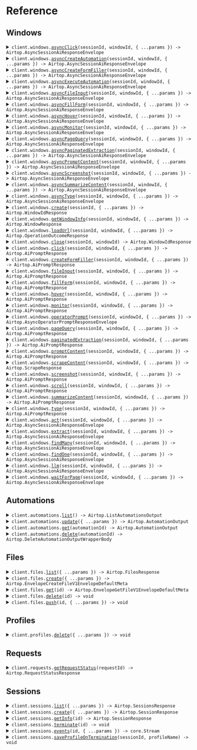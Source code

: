 # Reference

## Windows

<details><summary><code>client.windows.<a href="/src/api/resources/windows/client/Client.ts">asyncClick</a>(sessionId, windowId, { ...params }) -> Airtop.AsyncSessionAiResponseEnvelope</code></summary>
<dl>
<dd>

#### 📝 Description

<dl>
<dd>

<dl>
<dd>

Execute a click interaction in a specific browser window asynchronously

</dd>
</dl>
</dd>
</dl>

#### 🔌 Usage

<dl>
<dd>

<dl>
<dd>

```typescript
await client.windows.asyncClick("6aac6f73-bd89-4a76-ab32-5a6c422e8b0b", "0334da2a-91b0-42c5-6156-76a5eba87430", {
    elementDescription: "The login button",
});
```

</dd>
</dl>
</dd>
</dl>

#### ⚙️ Parameters

<dl>
<dd>

<dl>
<dd>

**sessionId:** `string` — The session id for the window.

</dd>
</dl>

<dl>
<dd>

**windowId:** `string` — The Airtop window id of the browser window.

</dd>
</dl>

<dl>
<dd>

**request:** `Airtop.AsyncClickRequest`

</dd>
</dl>

<dl>
<dd>

**requestOptions:** `Windows.RequestOptions`

</dd>
</dl>
</dd>
</dl>

</dd>
</dl>
</details>

<details><summary><code>client.windows.<a href="/src/api/resources/windows/client/Client.ts">asyncCreateAutomation</a>(sessionId, windowId, { ...params }) -> Airtop.AsyncSessionAiResponseEnvelope</code></summary>
<dl>
<dd>

#### 📝 Description

<dl>
<dd>

<dl>
<dd>

Create an automation of a browser window asynchronously

</dd>
</dl>
</dd>
</dl>

#### 🔌 Usage

<dl>
<dd>

<dl>
<dd>

```typescript
await client.windows.asyncCreateAutomation(
    "6aac6f73-bd89-4a76-ab32-5a6c422e8b0b",
    "0334da2a-91b0-42c5-6156-76a5eba87430",
);
```

</dd>
</dl>
</dd>
</dl>

#### ⚙️ Parameters

<dl>
<dd>

<dl>
<dd>

**sessionId:** `string` — The session id for the window.

</dd>
</dl>

<dl>
<dd>

**windowId:** `string` — The Airtop window id of the browser window.

</dd>
</dl>

<dl>
<dd>

**request:** `Airtop.AsyncCreateAutomationRequest`

</dd>
</dl>

<dl>
<dd>

**requestOptions:** `Windows.RequestOptions`

</dd>
</dl>
</dd>
</dl>

</dd>
</dl>
</details>

<details><summary><code>client.windows.<a href="/src/api/resources/windows/client/Client.ts">asyncCreateFormFiller</a>(sessionId, windowId, { ...params }) -> Airtop.AsyncSessionAiResponseEnvelope</code></summary>
<dl>
<dd>

#### 📝 Description

<dl>
<dd>

<dl>
<dd>

Create a form filler automation asynchronously

</dd>
</dl>
</dd>
</dl>

#### 🔌 Usage

<dl>
<dd>

<dl>
<dd>

```typescript
await client.windows.asyncCreateFormFiller(
    "6aac6f73-bd89-4a76-ab32-5a6c422e8b0b",
    "0334da2a-91b0-42c5-6156-76a5eba87430",
);
```

</dd>
</dl>
</dd>
</dl>

#### ⚙️ Parameters

<dl>
<dd>

<dl>
<dd>

**sessionId:** `string` — The session id for the window.

</dd>
</dl>

<dl>
<dd>

**windowId:** `string` — The Airtop window id of the browser window.

</dd>
</dl>

<dl>
<dd>

**request:** `Airtop.AsyncCreateFormFillerRequest`

</dd>
</dl>

<dl>
<dd>

**requestOptions:** `Windows.RequestOptions`

</dd>
</dl>
</dd>
</dl>

</dd>
</dl>
</details>

<details><summary><code>client.windows.<a href="/src/api/resources/windows/client/Client.ts">asyncExecuteAutomation</a>(sessionId, windowId, { ...params }) -> Airtop.AsyncSessionAiResponseEnvelope</code></summary>
<dl>
<dd>

#### 📝 Description

<dl>
<dd>

<dl>
<dd>

Execute an automation of a browser window asynchronously

</dd>
</dl>
</dd>
</dl>

#### 🔌 Usage

<dl>
<dd>

<dl>
<dd>

```typescript
await client.windows.asyncExecuteAutomation(
    "6aac6f73-bd89-4a76-ab32-5a6c422e8b0b",
    "0334da2a-91b0-42c5-6156-76a5eba87430",
    {
        automationId: "automationId",
    },
);
```

</dd>
</dl>
</dd>
</dl>

#### ⚙️ Parameters

<dl>
<dd>

<dl>
<dd>

**sessionId:** `string` — The session id for the window.

</dd>
</dl>

<dl>
<dd>

**windowId:** `string` — The Airtop window id of the browser window.

</dd>
</dl>

<dl>
<dd>

**request:** `Airtop.AsyncExecuteAutomationRequest`

</dd>
</dl>

<dl>
<dd>

**requestOptions:** `Windows.RequestOptions`

</dd>
</dl>
</dd>
</dl>

</dd>
</dl>
</details>

<details><summary><code>client.windows.<a href="/src/api/resources/windows/client/Client.ts">asyncFileInput</a>(sessionId, windowId, { ...params }) -> Airtop.AsyncSessionAiResponseEnvelope</code></summary>
<dl>
<dd>

#### 📝 Description

<dl>
<dd>

<dl>
<dd>

Execute a file input interaction in a specific browser window asynchronously

</dd>
</dl>
</dd>
</dl>

#### 🔌 Usage

<dl>
<dd>

<dl>
<dd>

```typescript
await client.windows.asyncFileInput("6aac6f73-bd89-4a76-ab32-5a6c422e8b0b", "0334da2a-91b0-42c5-6156-76a5eba87430");
```

</dd>
</dl>
</dd>
</dl>

#### ⚙️ Parameters

<dl>
<dd>

<dl>
<dd>

**sessionId:** `string` — The session id for the window.

</dd>
</dl>

<dl>
<dd>

**windowId:** `string` — The Airtop window id of the browser window.

</dd>
</dl>

<dl>
<dd>

**request:** `Airtop.AsyncFileInputRequest`

</dd>
</dl>

<dl>
<dd>

**requestOptions:** `Windows.RequestOptions`

</dd>
</dl>
</dd>
</dl>

</dd>
</dl>
</details>

<details><summary><code>client.windows.<a href="/src/api/resources/windows/client/Client.ts">asyncFillForm</a>(sessionId, windowId, { ...params }) -> Airtop.AsyncSessionAiResponseEnvelope</code></summary>
<dl>
<dd>

#### 📝 Description

<dl>
<dd>

<dl>
<dd>

Fill a form of a browser window asynchronously using a form-filler automation

</dd>
</dl>
</dd>
</dl>

#### 🔌 Usage

<dl>
<dd>

<dl>
<dd>

```typescript
await client.windows.asyncFillForm("6aac6f73-bd89-4a76-ab32-5a6c422e8b0b", "0334da2a-91b0-42c5-6156-76a5eba87430", {
    automationId: "automationId",
});
```

</dd>
</dl>
</dd>
</dl>

#### ⚙️ Parameters

<dl>
<dd>

<dl>
<dd>

**sessionId:** `string` — The session id for the window.

</dd>
</dl>

<dl>
<dd>

**windowId:** `string` — The Airtop window id of the browser window.

</dd>
</dl>

<dl>
<dd>

**request:** `Airtop.AsyncFillFormRequest`

</dd>
</dl>

<dl>
<dd>

**requestOptions:** `Windows.RequestOptions`

</dd>
</dl>
</dd>
</dl>

</dd>
</dl>
</details>

<details><summary><code>client.windows.<a href="/src/api/resources/windows/client/Client.ts">asyncHover</a>(sessionId, windowId, { ...params }) -> Airtop.AsyncSessionAiResponseEnvelope</code></summary>
<dl>
<dd>

#### 🔌 Usage

<dl>
<dd>

<dl>
<dd>

```typescript
await client.windows.asyncHover("6aac6f73-bd89-4a76-ab32-5a6c422e8b0b", "0334da2a-91b0-42c5-6156-76a5eba87430", {
    elementDescription: "The search box input in the top right corner",
});
```

</dd>
</dl>
</dd>
</dl>

#### ⚙️ Parameters

<dl>
<dd>

<dl>
<dd>

**sessionId:** `string` — The session id for the window.

</dd>
</dl>

<dl>
<dd>

**windowId:** `string` — The Airtop window id of the browser window.

</dd>
</dl>

<dl>
<dd>

**request:** `Airtop.AsyncHoverRequest`

</dd>
</dl>

<dl>
<dd>

**requestOptions:** `Windows.RequestOptions`

</dd>
</dl>
</dd>
</dl>

</dd>
</dl>
</details>

<details><summary><code>client.windows.<a href="/src/api/resources/windows/client/Client.ts">asyncMonitor</a>(sessionId, windowId, { ...params }) -> Airtop.AsyncSessionAiResponseEnvelope</code></summary>
<dl>
<dd>

#### 🔌 Usage

<dl>
<dd>

<dl>
<dd>

```typescript
await client.windows.asyncMonitor("6aac6f73-bd89-4a76-ab32-5a6c422e8b0b", "0334da2a-91b0-42c5-6156-76a5eba87430", {
    condition: "Determine if the user appears to be signed in to the website",
});
```

</dd>
</dl>
</dd>
</dl>

#### ⚙️ Parameters

<dl>
<dd>

<dl>
<dd>

**sessionId:** `string` — The session id for the window.

</dd>
</dl>

<dl>
<dd>

**windowId:** `string` — The Airtop window id of the browser window.

</dd>
</dl>

<dl>
<dd>

**request:** `Airtop.AsyncMonitorRequest`

</dd>
</dl>

<dl>
<dd>

**requestOptions:** `Windows.RequestOptions`

</dd>
</dl>
</dd>
</dl>

</dd>
</dl>
</details>

<details><summary><code>client.windows.<a href="/src/api/resources/windows/client/Client.ts">asyncPageQuery</a>(sessionId, windowId, { ...params }) -> Airtop.AsyncSessionAiResponseEnvelope</code></summary>
<dl>
<dd>

#### 🔌 Usage

<dl>
<dd>

<dl>
<dd>

```typescript
await client.windows.asyncPageQuery("6aac6f73-bd89-4a76-ab32-5a6c422e8b0b", "0334da2a-91b0-42c5-6156-76a5eba87430", {
    prompt: "What is the main idea of this page?",
});
```

</dd>
</dl>
</dd>
</dl>

#### ⚙️ Parameters

<dl>
<dd>

<dl>
<dd>

**sessionId:** `string` — The session id for the window.

</dd>
</dl>

<dl>
<dd>

**windowId:** `string` — The Airtop window id of the browser window.

</dd>
</dl>

<dl>
<dd>

**request:** `Airtop.AsyncPageQueryRequest`

</dd>
</dl>

<dl>
<dd>

**requestOptions:** `Windows.RequestOptions`

</dd>
</dl>
</dd>
</dl>

</dd>
</dl>
</details>

<details><summary><code>client.windows.<a href="/src/api/resources/windows/client/Client.ts">asyncPaginatedExtraction</a>(sessionId, windowId, { ...params }) -> Airtop.AsyncSessionAiResponseEnvelope</code></summary>
<dl>
<dd>

#### 🔌 Usage

<dl>
<dd>

<dl>
<dd>

```typescript
await client.windows.asyncPaginatedExtraction(
    "6aac6f73-bd89-4a76-ab32-5a6c422e8b0b",
    "0334da2a-91b0-42c5-6156-76a5eba87430",
    {
        prompt: "This site contains a list of results about <provide details about the list>. Navigate through 3 pages of results and return the title and <provide details about the data you want to extract> about each result in this list.",
    },
);
```

</dd>
</dl>
</dd>
</dl>

#### ⚙️ Parameters

<dl>
<dd>

<dl>
<dd>

**sessionId:** `string` — The session id for the window.

</dd>
</dl>

<dl>
<dd>

**windowId:** `string` — The Airtop window id of the browser window.

</dd>
</dl>

<dl>
<dd>

**request:** `Airtop.AsyncPaginatedExtractionRequest`

</dd>
</dl>

<dl>
<dd>

**requestOptions:** `Windows.RequestOptions`

</dd>
</dl>
</dd>
</dl>

</dd>
</dl>
</details>

<details><summary><code>client.windows.<a href="/src/api/resources/windows/client/Client.ts">asyncPromptContent</a>(sessionId, windowId, { ...params }) -> Airtop.AsyncSessionAiResponseEnvelope</code></summary>
<dl>
<dd>

#### 📝 Description

<dl>
<dd>

<dl>
<dd>

This endpoint is deprecated. Please use the `pageQuery` endpoint instead.

</dd>
</dl>
</dd>
</dl>

#### 🔌 Usage

<dl>
<dd>

<dl>
<dd>

```typescript
await client.windows.asyncPromptContent(
    "6aac6f73-bd89-4a76-ab32-5a6c422e8b0b",
    "0334da2a-91b0-42c5-6156-76a5eba87430",
    {
        prompt: "What is the main idea of this page?",
    },
);
```

</dd>
</dl>
</dd>
</dl>

#### ⚙️ Parameters

<dl>
<dd>

<dl>
<dd>

**sessionId:** `string` — The session id for the window.

</dd>
</dl>

<dl>
<dd>

**windowId:** `string` — The Airtop window id of the browser window.

</dd>
</dl>

<dl>
<dd>

**request:** `Airtop.AsyncPromptContentRequest`

</dd>
</dl>

<dl>
<dd>

**requestOptions:** `Windows.RequestOptions`

</dd>
</dl>
</dd>
</dl>

</dd>
</dl>
</details>

<details><summary><code>client.windows.<a href="/src/api/resources/windows/client/Client.ts">asyncScreenshot</a>(sessionId, windowId, { ...params }) -> Airtop.AsyncSessionAiResponseEnvelope</code></summary>
<dl>
<dd>

#### 📝 Description

<dl>
<dd>

<dl>
<dd>

Take a screenshot of the current viewport of a browser window asynchronously

</dd>
</dl>
</dd>
</dl>

#### 🔌 Usage

<dl>
<dd>

<dl>
<dd>

```typescript
await client.windows.asyncScreenshot("6aac6f73-bd89-4a76-ab32-5a6c422e8b0b", "0334da2a-91b0-42c5-6156-76a5eba87430");
```

</dd>
</dl>
</dd>
</dl>

#### ⚙️ Parameters

<dl>
<dd>

<dl>
<dd>

**sessionId:** `string` — The session id for the window.

</dd>
</dl>

<dl>
<dd>

**windowId:** `string` — The Airtop window id of the browser window.

</dd>
</dl>

<dl>
<dd>

**request:** `Airtop.AsyncScreenshotRequest`

</dd>
</dl>

<dl>
<dd>

**requestOptions:** `Windows.RequestOptions`

</dd>
</dl>
</dd>
</dl>

</dd>
</dl>
</details>

<details><summary><code>client.windows.<a href="/src/api/resources/windows/client/Client.ts">asyncSummarizeContent</a>(sessionId, windowId, { ...params }) -> Airtop.AsyncSessionAiResponseEnvelope</code></summary>
<dl>
<dd>

#### 📝 Description

<dl>
<dd>

<dl>
<dd>

This endpoint is deprecated. Please use the `pageQuery` endpoint and ask for a summary in the prompt instead.

</dd>
</dl>
</dd>
</dl>

#### 🔌 Usage

<dl>
<dd>

<dl>
<dd>

```typescript
await client.windows.asyncSummarizeContent(
    "6aac6f73-bd89-4a76-ab32-5a6c422e8b0b",
    "0334da2a-91b0-42c5-6156-76a5eba87430",
);
```

</dd>
</dl>
</dd>
</dl>

#### ⚙️ Parameters

<dl>
<dd>

<dl>
<dd>

**sessionId:** `string` — The session id for the window.

</dd>
</dl>

<dl>
<dd>

**windowId:** `string` — The Airtop window id of the browser window to summarize.

</dd>
</dl>

<dl>
<dd>

**request:** `Airtop.AsyncSummarizeContentRequest`

</dd>
</dl>

<dl>
<dd>

**requestOptions:** `Windows.RequestOptions`

</dd>
</dl>
</dd>
</dl>

</dd>
</dl>
</details>

<details><summary><code>client.windows.<a href="/src/api/resources/windows/client/Client.ts">asyncType</a>(sessionId, windowId, { ...params }) -> Airtop.AsyncSessionAiResponseEnvelope</code></summary>
<dl>
<dd>

#### 🔌 Usage

<dl>
<dd>

<dl>
<dd>

```typescript
await client.windows.asyncType("6aac6f73-bd89-4a76-ab32-5a6c422e8b0b", "0334da2a-91b0-42c5-6156-76a5eba87430", {
    text: "Example text",
});
```

</dd>
</dl>
</dd>
</dl>

#### ⚙️ Parameters

<dl>
<dd>

<dl>
<dd>

**sessionId:** `string` — The session id for the window.

</dd>
</dl>

<dl>
<dd>

**windowId:** `string` — The Airtop window id of the browser window.

</dd>
</dl>

<dl>
<dd>

**request:** `Airtop.AsyncTypeRequest`

</dd>
</dl>

<dl>
<dd>

**requestOptions:** `Windows.RequestOptions`

</dd>
</dl>
</dd>
</dl>

</dd>
</dl>
</details>

<details><summary><code>client.windows.<a href="/src/api/resources/windows/client/Client.ts">create</a>(sessionId, { ...params }) -> Airtop.WindowIdResponse</code></summary>
<dl>
<dd>

#### 📝 Description

<dl>
<dd>

<dl>
<dd>

Creates a new browser window in a session. Optionally, you can specify a url to load on the window upon creation.

</dd>
</dl>
</dd>
</dl>

#### 🔌 Usage

<dl>
<dd>

<dl>
<dd>

```typescript
await client.windows.create("6aac6f73-bd89-4a76-ab32-5a6c422e8b0b");
```

</dd>
</dl>
</dd>
</dl>

#### ⚙️ Parameters

<dl>
<dd>

<dl>
<dd>

**sessionId:** `string` — ID of the session that owns the window.

</dd>
</dl>

<dl>
<dd>

**request:** `Airtop.CreateWindowInputV1Body`

</dd>
</dl>

<dl>
<dd>

**requestOptions:** `Windows.RequestOptions`

</dd>
</dl>
</dd>
</dl>

</dd>
</dl>
</details>

<details><summary><code>client.windows.<a href="/src/api/resources/windows/client/Client.ts">getWindowInfo</a>(sessionId, windowId, { ...params }) -> Airtop.WindowResponse</code></summary>
<dl>
<dd>

#### 📝 Description

<dl>
<dd>

<dl>
<dd>

Get information about a browser window in a session, including the live view url.

</dd>
</dl>
</dd>
</dl>

#### 🔌 Usage

<dl>
<dd>

<dl>
<dd>

```typescript
await client.windows.getWindowInfo("6aac6f73-bd89-4a76-ab32-5a6c422e8b0b", "7334da2a-91b0-42c5-6156-76a5eba87430", {
    screenResolution: "1280x720",
});
```

</dd>
</dl>
</dd>
</dl>

#### ⚙️ Parameters

<dl>
<dd>

<dl>
<dd>

**sessionId:** `string` — ID of the session that owns the window.

</dd>
</dl>

<dl>
<dd>

**windowId:** `string` — ID of the browser window, which can either be a normal AirTop windowId or a [CDP TargetId](https://chromedevtools.github.io/devtools-protocol/tot/Target/#type-TargetID) from a browser automation library like Puppeteer (typically associated with the page or main frame). Our SDKs will handle retrieving a TargetId for you from various popular browser automation libraries, but we also have details in our guides on how to do it manually.

</dd>
</dl>

<dl>
<dd>

**request:** `Airtop.GetWindowInfoRequest`

</dd>
</dl>

<dl>
<dd>

**requestOptions:** `Windows.RequestOptions`

</dd>
</dl>
</dd>
</dl>

</dd>
</dl>
</details>

<details><summary><code>client.windows.<a href="/src/api/resources/windows/client/Client.ts">loadUrl</a>(sessionId, windowId, { ...params }) -> Airtop.OperationOutcomeResponse</code></summary>
<dl>
<dd>

#### 📝 Description

<dl>
<dd>

<dl>
<dd>

Loads a specified url on a given window

</dd>
</dl>
</dd>
</dl>

#### 🔌 Usage

<dl>
<dd>

<dl>
<dd>

```typescript
await client.windows.loadUrl("6aac6f73-bd89-4a76-ab32-5a6c422e8b0b", "7334da2a-91b0-42c5-6156-76a5eba87430", {
    url: "https://www.airtop.ai",
});
```

</dd>
</dl>
</dd>
</dl>

#### ⚙️ Parameters

<dl>
<dd>

<dl>
<dd>

**sessionId:** `string` — ID of the session that owns the window.

</dd>
</dl>

<dl>
<dd>

**windowId:** `string` — Airtop window ID of the browser window.

</dd>
</dl>

<dl>
<dd>

**request:** `Airtop.WindowLoadUrlV1Body`

</dd>
</dl>

<dl>
<dd>

**requestOptions:** `Windows.RequestOptions`

</dd>
</dl>
</dd>
</dl>

</dd>
</dl>
</details>

<details><summary><code>client.windows.<a href="/src/api/resources/windows/client/Client.ts">close</a>(sessionId, windowId) -> Airtop.WindowIdResponse</code></summary>
<dl>
<dd>

#### 📝 Description

<dl>
<dd>

<dl>
<dd>

Closes a browser window in a session

</dd>
</dl>
</dd>
</dl>

#### 🔌 Usage

<dl>
<dd>

<dl>
<dd>

```typescript
await client.windows.close("6aac6f73-bd89-4a76-ab32-5a6c422e8b0b", "7334da2a-91b0-42c5-6156-76a5eba87430");
```

</dd>
</dl>
</dd>
</dl>

#### ⚙️ Parameters

<dl>
<dd>

<dl>
<dd>

**sessionId:** `string` — ID of the session that owns the window.

</dd>
</dl>

<dl>
<dd>

**windowId:** `string` — Airtop window ID of the browser window.

</dd>
</dl>

<dl>
<dd>

**requestOptions:** `Windows.RequestOptions`

</dd>
</dl>
</dd>
</dl>

</dd>
</dl>
</details>

<details><summary><code>client.windows.<a href="/src/api/resources/windows/client/Client.ts">click</a>(sessionId, windowId, { ...params }) -> Airtop.AiPromptResponse</code></summary>
<dl>
<dd>

#### 📝 Description

<dl>
<dd>

<dl>
<dd>

Execute a click interaction in a specific browser window

</dd>
</dl>
</dd>
</dl>

#### 🔌 Usage

<dl>
<dd>

<dl>
<dd>

```typescript
await client.windows.click("6aac6f73-bd89-4a76-ab32-5a6c422e8b0b", "0334da2a-91b0-42c5-6156-76a5eba87430", {
    elementDescription: "The login button",
});
```

</dd>
</dl>
</dd>
</dl>

#### ⚙️ Parameters

<dl>
<dd>

<dl>
<dd>

**sessionId:** `string` — The session id for the window.

</dd>
</dl>

<dl>
<dd>

**windowId:** `string` — The Airtop window id of the browser window.

</dd>
</dl>

<dl>
<dd>

**request:** `Airtop.SessionClickHandlerRequestBody`

</dd>
</dl>

<dl>
<dd>

**requestOptions:** `Windows.RequestOptions`

</dd>
</dl>
</dd>
</dl>

</dd>
</dl>
</details>

<details><summary><code>client.windows.<a href="/src/api/resources/windows/client/Client.ts">createFormFiller</a>(sessionId, windowId, { ...params }) -> Airtop.AiPromptResponse</code></summary>
<dl>
<dd>

#### 📝 Description

<dl>
<dd>

<dl>
<dd>

Create a form-filler automation synchronously for the form loaded in the browser window

</dd>
</dl>
</dd>
</dl>

#### 🔌 Usage

<dl>
<dd>

<dl>
<dd>

```typescript
await client.windows.createFormFiller("6aac6f73-bd89-4a76-ab32-5a6c422e8b0b", "0334da2a-91b0-42c5-6156-76a5eba87430");
```

</dd>
</dl>
</dd>
</dl>

#### ⚙️ Parameters

<dl>
<dd>

<dl>
<dd>

**sessionId:** `string` — The session id for the window.

</dd>
</dl>

<dl>
<dd>

**windowId:** `string` — The Airtop window id of the browser window.

</dd>
</dl>

<dl>
<dd>

**request:** `Airtop.CreateFormFillerRequest`

</dd>
</dl>

<dl>
<dd>

**requestOptions:** `Windows.RequestOptions`

</dd>
</dl>
</dd>
</dl>

</dd>
</dl>
</details>

<details><summary><code>client.windows.<a href="/src/api/resources/windows/client/Client.ts">fileInput</a>(sessionId, windowId, { ...params }) -> Airtop.AiPromptResponse</code></summary>
<dl>
<dd>

#### 📝 Description

<dl>
<dd>

<dl>
<dd>

Execute a file input interaction in a specific browser window.
includeHiddenElements defaults to true and considers hidden file input elements.
If there is only one file input element, it will be used directly.
If there are multiple file input elements, the elementDescription will be used by AI to
select among them.
If no file input elements are found by inspecting the page structure, elementDescription
will be used by AI to try to find a match visually.

</dd>
</dl>
</dd>
</dl>

#### 🔌 Usage

<dl>
<dd>

<dl>
<dd>

```typescript
await client.windows.fileInput("6aac6f73-bd89-4a76-ab32-5a6c422e8b0b", "0334da2a-91b0-42c5-6156-76a5eba87430");
```

</dd>
</dl>
</dd>
</dl>

#### ⚙️ Parameters

<dl>
<dd>

<dl>
<dd>

**sessionId:** `string` — The session id for the window.

</dd>
</dl>

<dl>
<dd>

**windowId:** `string` — The Airtop window id of the browser window.

</dd>
</dl>

<dl>
<dd>

**request:** `Airtop.SessionFileInputHandlerRequestBody`

</dd>
</dl>

<dl>
<dd>

**requestOptions:** `Windows.RequestOptions`

</dd>
</dl>
</dd>
</dl>

</dd>
</dl>
</details>

<details><summary><code>client.windows.<a href="/src/api/resources/windows/client/Client.ts">fillForm</a>(sessionId, windowId, { ...params }) -> Airtop.AiPromptResponse</code></summary>
<dl>
<dd>

#### 📝 Description

<dl>
<dd>

<dl>
<dd>

Fill a form of a browser window synchronously using a form-filler automation

</dd>
</dl>
</dd>
</dl>

#### 🔌 Usage

<dl>
<dd>

<dl>
<dd>

```typescript
await client.windows.fillForm("6aac6f73-bd89-4a76-ab32-5a6c422e8b0b", "0334da2a-91b0-42c5-6156-76a5eba87430", {
    automationId: "automationId",
});
```

</dd>
</dl>
</dd>
</dl>

#### ⚙️ Parameters

<dl>
<dd>

<dl>
<dd>

**sessionId:** `string` — The session id for the window.

</dd>
</dl>

<dl>
<dd>

**windowId:** `string` — The Airtop window id of the browser window.

</dd>
</dl>

<dl>
<dd>

**request:** `Airtop.FillFormRequest`

</dd>
</dl>

<dl>
<dd>

**requestOptions:** `Windows.RequestOptions`

</dd>
</dl>
</dd>
</dl>

</dd>
</dl>
</details>

<details><summary><code>client.windows.<a href="/src/api/resources/windows/client/Client.ts">hover</a>(sessionId, windowId, { ...params }) -> Airtop.AiPromptResponse</code></summary>
<dl>
<dd>

#### 📝 Description

<dl>
<dd>

<dl>
<dd>

Execute a hover interaction in a specific browser window

</dd>
</dl>
</dd>
</dl>

#### 🔌 Usage

<dl>
<dd>

<dl>
<dd>

```typescript
await client.windows.hover("6aac6f73-bd89-4a76-ab32-5a6c422e8b0b", "0334da2a-91b0-42c5-6156-76a5eba87430", {
    elementDescription: "The search box input in the top right corner",
});
```

</dd>
</dl>
</dd>
</dl>

#### ⚙️ Parameters

<dl>
<dd>

<dl>
<dd>

**sessionId:** `string` — The session id for the window.

</dd>
</dl>

<dl>
<dd>

**windowId:** `string` — The Airtop window id of the browser window.

</dd>
</dl>

<dl>
<dd>

**request:** `Airtop.SessionHoverHandlerRequestBody`

</dd>
</dl>

<dl>
<dd>

**requestOptions:** `Windows.RequestOptions`

</dd>
</dl>
</dd>
</dl>

</dd>
</dl>
</details>

<details><summary><code>client.windows.<a href="/src/api/resources/windows/client/Client.ts">monitor</a>(sessionId, windowId, { ...params }) -> Airtop.AiPromptResponse</code></summary>
<dl>
<dd>

#### 🔌 Usage

<dl>
<dd>

<dl>
<dd>

```typescript
await client.windows.monitor("6aac6f73-bd89-4a76-ab32-5a6c422e8b0b", "0334da2a-91b0-42c5-6156-76a5eba87430", {
    condition: "Determine if the user appears to be signed in to the website",
});
```

</dd>
</dl>
</dd>
</dl>

#### ⚙️ Parameters

<dl>
<dd>

<dl>
<dd>

**sessionId:** `string` — The session id for the window.

</dd>
</dl>

<dl>
<dd>

**windowId:** `string` — The Airtop window id of the browser window.

</dd>
</dl>

<dl>
<dd>

**request:** `Airtop.SessionMonitorHandlerRequestBody`

</dd>
</dl>

<dl>
<dd>

**requestOptions:** `Windows.RequestOptions`

</dd>
</dl>
</dd>
</dl>

</dd>
</dl>
</details>

<details><summary><code>client.windows.<a href="/src/api/resources/windows/client/Client.ts">operatorPrompt</a>(sessionId, windowId, { ...params }) -> Airtop.AsyncOperatorPromptResponseEnvelope</code></summary>
<dl>
<dd>

#### 📝 Description

<dl>
<dd>

<dl>
<dd>

Prompt OpenAI Operator

</dd>
</dl>
</dd>
</dl>

#### 🔌 Usage

<dl>
<dd>

<dl>
<dd>

```typescript
await client.windows.operatorPrompt("6aac6f73-bd89-4a76-ab32-5a6c422e8b0b", "7334da2a-91b0-42c5-6156-76a5eba87430", {
    prompt: "What is the latest news about OpenAI?",
});
```

</dd>
</dl>
</dd>
</dl>

#### ⚙️ Parameters

<dl>
<dd>

<dl>
<dd>

**sessionId:** `string` — ID of the session that owns the window.

</dd>
</dl>

<dl>
<dd>

**windowId:** `string` — Airtop window ID of the browser window.

</dd>
</dl>

<dl>
<dd>

**request:** `Airtop.OperatorPromptV1Body`

</dd>
</dl>

<dl>
<dd>

**requestOptions:** `Windows.RequestOptions`

</dd>
</dl>
</dd>
</dl>

</dd>
</dl>
</details>

<details><summary><code>client.windows.<a href="/src/api/resources/windows/client/Client.ts">pageQuery</a>(sessionId, windowId, { ...params }) -> Airtop.AiPromptResponse</code></summary>
<dl>
<dd>

#### 📝 Description

<dl>
<dd>

<dl>
<dd>

Submit a prompt that queries the content of a specific browser window. You may extract content from the page, or ask a question about the page and allow the AI to answer it (ex. Is the user logged in?).

</dd>
</dl>
</dd>
</dl>

#### 🔌 Usage

<dl>
<dd>

<dl>
<dd>

```typescript
await client.windows.pageQuery("6aac6f73-bd89-4a76-ab32-5a6c422e8b0b", "0334da2a-91b0-42c5-6156-76a5eba87430", {
    prompt: "What is the main idea of this page?",
});
```

</dd>
</dl>
</dd>
</dl>

#### ⚙️ Parameters

<dl>
<dd>

<dl>
<dd>

**sessionId:** `string` — The session id for the window.

</dd>
</dl>

<dl>
<dd>

**windowId:** `string` — The Airtop window id of the browser window.

</dd>
</dl>

<dl>
<dd>

**request:** `Airtop.SessionPageQueryHandlerRequestBody`

</dd>
</dl>

<dl>
<dd>

**requestOptions:** `Windows.RequestOptions`

</dd>
</dl>
</dd>
</dl>

</dd>
</dl>
</details>

<details><summary><code>client.windows.<a href="/src/api/resources/windows/client/Client.ts">paginatedExtraction</a>(sessionId, windowId, { ...params }) -> Airtop.AiPromptResponse</code></summary>
<dl>
<dd>

#### 📝 Description

<dl>
<dd>

<dl>
<dd>

Submit a prompt that queries the content of a specific browser window and paginates through pages to return a list of results.

</dd>
</dl>
</dd>
</dl>

#### 🔌 Usage

<dl>
<dd>

<dl>
<dd>

```typescript
await client.windows.paginatedExtraction(
    "6aac6f73-bd89-4a76-ab32-5a6c422e8b0b",
    "0334da2a-91b0-42c5-6156-76a5eba87430",
    {
        prompt: "This site contains a list of results about <provide details about the list>. Navigate through 3 pages of results and return the title and <provide details about the data you want to extract> about each result in this list.",
    },
);
```

</dd>
</dl>
</dd>
</dl>

#### ⚙️ Parameters

<dl>
<dd>

<dl>
<dd>

**sessionId:** `string` — The session id for the window.

</dd>
</dl>

<dl>
<dd>

**windowId:** `string` — The Airtop window id of the browser window.

</dd>
</dl>

<dl>
<dd>

**request:** `Airtop.SessionPaginatedExtractionHandlerRequestBody`

</dd>
</dl>

<dl>
<dd>

**requestOptions:** `Windows.RequestOptions`

</dd>
</dl>
</dd>
</dl>

</dd>
</dl>
</details>

<details><summary><code>client.windows.<a href="/src/api/resources/windows/client/Client.ts">promptContent</a>(sessionId, windowId, { ...params }) -> Airtop.AiPromptResponse</code></summary>
<dl>
<dd>

#### 📝 Description

<dl>
<dd>

<dl>
<dd>

This endpoint is deprecated. Please use the `pageQuery` endpoint instead.

</dd>
</dl>
</dd>
</dl>

#### 🔌 Usage

<dl>
<dd>

<dl>
<dd>

```typescript
await client.windows.promptContent("6aac6f73-bd89-4a76-ab32-5a6c422e8b0b", "0334da2a-91b0-42c5-6156-76a5eba87430", {
    prompt: "What is the main idea of this page?",
});
```

</dd>
</dl>
</dd>
</dl>

#### ⚙️ Parameters

<dl>
<dd>

<dl>
<dd>

**sessionId:** `string` — The session id for the window.

</dd>
</dl>

<dl>
<dd>

**windowId:** `string` — The Airtop window id of the browser window.

</dd>
</dl>

<dl>
<dd>

**request:** `Airtop.SessionPageQueryHandlerRequestBody`

</dd>
</dl>

<dl>
<dd>

**requestOptions:** `Windows.RequestOptions`

</dd>
</dl>
</dd>
</dl>

</dd>
</dl>
</details>

<details><summary><code>client.windows.<a href="/src/api/resources/windows/client/Client.ts">scrapeContent</a>(sessionId, windowId, { ...params }) -> Airtop.ScrapeResponse</code></summary>
<dl>
<dd>

#### 📝 Description

<dl>
<dd>

<dl>
<dd>

Scrape a window and return the content as markdown

</dd>
</dl>
</dd>
</dl>

#### 🔌 Usage

<dl>
<dd>

<dl>
<dd>

```typescript
await client.windows.scrapeContent("6aac6f73-bd89-4a76-ab32-5a6c422e8b0b", "0334da2a-91b0-42c5-6156-76a5eba87430");
```

</dd>
</dl>
</dd>
</dl>

#### ⚙️ Parameters

<dl>
<dd>

<dl>
<dd>

**sessionId:** `string` — The session id for the window.

</dd>
</dl>

<dl>
<dd>

**windowId:** `string` — The Airtop window id of the browser window to scrape.

</dd>
</dl>

<dl>
<dd>

**request:** `Airtop.ScrapeContentRequest`

</dd>
</dl>

<dl>
<dd>

**requestOptions:** `Windows.RequestOptions`

</dd>
</dl>
</dd>
</dl>

</dd>
</dl>
</details>

<details><summary><code>client.windows.<a href="/src/api/resources/windows/client/Client.ts">screenshot</a>(sessionId, windowId, { ...params }) -> Airtop.AiPromptResponse</code></summary>
<dl>
<dd>

#### 📝 Description

<dl>
<dd>

<dl>
<dd>

Take a screenshot of a browser window

</dd>
</dl>
</dd>
</dl>

#### 🔌 Usage

<dl>
<dd>

<dl>
<dd>

```typescript
await client.windows.screenshot("6aac6f73-bd89-4a76-ab32-5a6c422e8b0b", "0334da2a-91b0-42c5-6156-76a5eba87430");
```

</dd>
</dl>
</dd>
</dl>

#### ⚙️ Parameters

<dl>
<dd>

<dl>
<dd>

**sessionId:** `string` — The session id for the window.

</dd>
</dl>

<dl>
<dd>

**windowId:** `string` — The Airtop window id of the browser window.

</dd>
</dl>

<dl>
<dd>

**request:** `Airtop.SessionScreenshotHandlerRequestBody`

</dd>
</dl>

<dl>
<dd>

**requestOptions:** `Windows.RequestOptions`

</dd>
</dl>
</dd>
</dl>

</dd>
</dl>
</details>

<details><summary><code>client.windows.<a href="/src/api/resources/windows/client/Client.ts">scroll</a>(sessionId, windowId, { ...params }) -> Airtop.AiPromptResponse</code></summary>
<dl>
<dd>

#### 📝 Description

<dl>
<dd>

<dl>
<dd>

Execute a scroll interaction in a specific browser window

</dd>
</dl>
</dd>
</dl>

#### 🔌 Usage

<dl>
<dd>

<dl>
<dd>

```typescript
await client.windows.scroll("6aac6f73-bd89-4a76-ab32-5a6c422e8b0b", "0334da2a-91b0-42c5-6156-76a5eba87430");
```

</dd>
</dl>
</dd>
</dl>

#### ⚙️ Parameters

<dl>
<dd>

<dl>
<dd>

**sessionId:** `string` — The session id for the window.

</dd>
</dl>

<dl>
<dd>

**windowId:** `string` — The Airtop window id of the browser window.

</dd>
</dl>

<dl>
<dd>

**request:** `Airtop.SessionScrollHandlerRequestBody`

</dd>
</dl>

<dl>
<dd>

**requestOptions:** `Windows.RequestOptions`

</dd>
</dl>
</dd>
</dl>

</dd>
</dl>
</details>

<details><summary><code>client.windows.<a href="/src/api/resources/windows/client/Client.ts">summarizeContent</a>(sessionId, windowId, { ...params }) -> Airtop.AiPromptResponse</code></summary>
<dl>
<dd>

#### 📝 Description

<dl>
<dd>

<dl>
<dd>

This endpoint is deprecated. Please use the `pageQuery` endpoint and ask for a summary in the prompt instead.

</dd>
</dl>
</dd>
</dl>

#### 🔌 Usage

<dl>
<dd>

<dl>
<dd>

```typescript
await client.windows.summarizeContent("6aac6f73-bd89-4a76-ab32-5a6c422e8b0b", "0334da2a-91b0-42c5-6156-76a5eba87430");
```

</dd>
</dl>
</dd>
</dl>

#### ⚙️ Parameters

<dl>
<dd>

<dl>
<dd>

**sessionId:** `string` — The session id for the window.

</dd>
</dl>

<dl>
<dd>

**windowId:** `string` — The Airtop window id of the browser window to summarize.

</dd>
</dl>

<dl>
<dd>

**request:** `Airtop.SessionSummaryHandlerRequestBody`

</dd>
</dl>

<dl>
<dd>

**requestOptions:** `Windows.RequestOptions`

</dd>
</dl>
</dd>
</dl>

</dd>
</dl>
</details>

<details><summary><code>client.windows.<a href="/src/api/resources/windows/client/Client.ts">type</a>(sessionId, windowId, { ...params }) -> Airtop.AiPromptResponse</code></summary>
<dl>
<dd>

#### 📝 Description

<dl>
<dd>

<dl>
<dd>

Execute a type interaction in a specific browser window

</dd>
</dl>
</dd>
</dl>

#### 🔌 Usage

<dl>
<dd>

<dl>
<dd>

```typescript
await client.windows.type("6aac6f73-bd89-4a76-ab32-5a6c422e8b0b", "0334da2a-91b0-42c5-6156-76a5eba87430", {
    text: "Example text",
});
```

</dd>
</dl>
</dd>
</dl>

#### ⚙️ Parameters

<dl>
<dd>

<dl>
<dd>

**sessionId:** `string` — The session id for the window.

</dd>
</dl>

<dl>
<dd>

**windowId:** `string` — The Airtop window id of the browser window.

</dd>
</dl>

<dl>
<dd>

**request:** `Airtop.SessionTypeHandlerRequestBody`

</dd>
</dl>

<dl>
<dd>

**requestOptions:** `Windows.RequestOptions`

</dd>
</dl>
</dd>
</dl>

</dd>
</dl>
</details>

<details><summary><code>client.windows.<a href="/src/api/resources/windows/client/Client.ts">act</a>(sessionId, windowId, { ...params }) -> Airtop.AsyncSessionAiResponseEnvelope</code></summary>
<dl>
<dd>

#### 📝 Description

<dl>
<dd>

<dl>
<dd>

Perform actions in a specific browser window based on a prompt

</dd>
</dl>
</dd>
</dl>

#### 🔌 Usage

<dl>
<dd>

<dl>
<dd>

```typescript
await client.windows.act("6aac6f73-bd89-4a76-ab32-5a6c422e8b0b", "0334da2a-91b0-42c5-6156-76a5eba87430", {
    jobId: "123",
    prompt: "Click the login button",
});
```

</dd>
</dl>
</dd>
</dl>

#### ⚙️ Parameters

<dl>
<dd>

<dl>
<dd>

**sessionId:** `string` — The session id for the window.

</dd>
</dl>

<dl>
<dd>

**windowId:** `string` — The Airtop window id of the browser window.

</dd>
</dl>

<dl>
<dd>

**request:** `Airtop.ActRequest`

</dd>
</dl>

<dl>
<dd>

**requestOptions:** `Windows.RequestOptions`

</dd>
</dl>
</dd>
</dl>

</dd>
</dl>
</details>

<details><summary><code>client.windows.<a href="/src/api/resources/windows/client/Client.ts">extract</a>(sessionId, windowId, { ...params }) -> Airtop.AsyncSessionAiResponseEnvelope</code></summary>
<dl>
<dd>

#### 📝 Description

<dl>
<dd>

<dl>
<dd>

Extract data from a specific browser window based on a prompt

</dd>
</dl>
</dd>
</dl>

#### 🔌 Usage

<dl>
<dd>

<dl>
<dd>

```typescript
await client.windows.extract("6aac6f73-bd89-4a76-ab32-5a6c422e8b0b", "0334da2a-91b0-42c5-6156-76a5eba87430", {
    jobId: "123",
    prompt: "Extract all product prices from this page",
});
```

</dd>
</dl>
</dd>
</dl>

#### ⚙️ Parameters

<dl>
<dd>

<dl>
<dd>

**sessionId:** `string` — The session id for the window.

</dd>
</dl>

<dl>
<dd>

**windowId:** `string` — The Airtop window id of the browser window.

</dd>
</dl>

<dl>
<dd>

**request:** `Airtop.ExtractRequest`

</dd>
</dl>

<dl>
<dd>

**requestOptions:** `Windows.RequestOptions`

</dd>
</dl>
</dd>
</dl>

</dd>
</dl>
</details>

<details><summary><code>client.windows.<a href="/src/api/resources/windows/client/Client.ts">findMany</a>(sessionId, windowId, { ...params }) -> Airtop.AsyncSessionAiResponseEnvelope</code></summary>
<dl>
<dd>

#### 📝 Description

<dl>
<dd>

<dl>
<dd>

Find multiple elements in a browser window based on a prompt

</dd>
</dl>
</dd>
</dl>

#### 🔌 Usage

<dl>
<dd>

<dl>
<dd>

```typescript
await client.windows.findMany("6aac6f73-bd89-4a76-ab32-5a6c422e8b0b", "0334da2a-91b0-42c5-6156-76a5eba87430", {
    jobId: "123",
    prompt: "Find all the news articles",
});
```

</dd>
</dl>
</dd>
</dl>

#### ⚙️ Parameters

<dl>
<dd>

<dl>
<dd>

**sessionId:** `string` — The session id for the window.

</dd>
</dl>

<dl>
<dd>

**windowId:** `string` — The Airtop window id of the browser window.

</dd>
</dl>

<dl>
<dd>

**request:** `Airtop.FindManyRequest`

</dd>
</dl>

<dl>
<dd>

**requestOptions:** `Windows.RequestOptions`

</dd>
</dl>
</dd>
</dl>

</dd>
</dl>
</details>

<details><summary><code>client.windows.<a href="/src/api/resources/windows/client/Client.ts">findOne</a>(sessionId, windowId, { ...params }) -> Airtop.AsyncSessionAiResponseEnvelope</code></summary>
<dl>
<dd>

#### 📝 Description

<dl>
<dd>

<dl>
<dd>

Find a specific element in a browser window based on a prompt

</dd>
</dl>
</dd>
</dl>

#### 🔌 Usage

<dl>
<dd>

<dl>
<dd>

```typescript
await client.windows.findOne("6aac6f73-bd89-4a76-ab32-5a6c422e8b0b", "0334da2a-91b0-42c5-6156-76a5eba87430", {
    jobId: "123",
    prompt: "Find the login button",
});
```

</dd>
</dl>
</dd>
</dl>

#### ⚙️ Parameters

<dl>
<dd>

<dl>
<dd>

**sessionId:** `string` — The session id for the window.

</dd>
</dl>

<dl>
<dd>

**windowId:** `string` — The Airtop window id of the browser window.

</dd>
</dl>

<dl>
<dd>

**request:** `Airtop.FindOneRequest`

</dd>
</dl>

<dl>
<dd>

**requestOptions:** `Windows.RequestOptions`

</dd>
</dl>
</dd>
</dl>

</dd>
</dl>
</details>

<details><summary><code>client.windows.<a href="/src/api/resources/windows/client/Client.ts">llm</a>(sessionId, windowId, { ...params }) -> Airtop.AsyncSessionAiResponseEnvelope</code></summary>
<dl>
<dd>

#### 📝 Description

<dl>
<dd>

<dl>
<dd>

Send a prompt to an LLM with context from the browser window

</dd>
</dl>
</dd>
</dl>

#### 🔌 Usage

<dl>
<dd>

<dl>
<dd>

```typescript
await client.windows.llm("6aac6f73-bd89-4a76-ab32-5a6c422e8b0b", "0334da2a-91b0-42c5-6156-76a5eba87430", {
    prompt: "Tell me about this webpage",
});
```

</dd>
</dl>
</dd>
</dl>

#### ⚙️ Parameters

<dl>
<dd>

<dl>
<dd>

**sessionId:** `string` — The session id for the window.

</dd>
</dl>

<dl>
<dd>

**windowId:** `string` — The Airtop window id of the browser window.

</dd>
</dl>

<dl>
<dd>

**request:** `Airtop.LlmRequest`

</dd>
</dl>

<dl>
<dd>

**requestOptions:** `Windows.RequestOptions`

</dd>
</dl>
</dd>
</dl>

</dd>
</dl>
</details>

<details><summary><code>client.windows.<a href="/src/api/resources/windows/client/Client.ts">waitForPage</a>(sessionId, windowId, { ...params }) -> Airtop.AsyncSessionAiResponseEnvelope</code></summary>
<dl>
<dd>

#### 📝 Description

<dl>
<dd>

<dl>
<dd>

Wait for a page to load

</dd>
</dl>
</dd>
</dl>

#### 🔌 Usage

<dl>
<dd>

<dl>
<dd>

```typescript
await client.windows.waitForPage("6aac6f73-bd89-4a76-ab32-5a6c422e8b0b", "0334da2a-91b0-42c5-6156-76a5eba87430");
```

</dd>
</dl>
</dd>
</dl>

#### ⚙️ Parameters

<dl>
<dd>

<dl>
<dd>

**sessionId:** `string` — The session id for the window.

</dd>
</dl>

<dl>
<dd>

**windowId:** `string` — The Airtop window id of the browser window.

</dd>
</dl>

<dl>
<dd>

**request:** `Airtop.WaitForPageRequest`

</dd>
</dl>

<dl>
<dd>

**requestOptions:** `Windows.RequestOptions`

</dd>
</dl>
</dd>
</dl>

</dd>
</dl>
</details>

## Automations

<details><summary><code>client.automations.<a href="/src/api/resources/automations/client/Client.ts">list</a>() -> Airtop.ListAutomationsOutput</code></summary>
<dl>
<dd>

#### 📝 Description

<dl>
<dd>

<dl>
<dd>

List all automations for a given organization

</dd>
</dl>
</dd>
</dl>

#### 🔌 Usage

<dl>
<dd>

<dl>
<dd>

```typescript
await client.automations.list();
```

</dd>
</dl>
</dd>
</dl>

#### ⚙️ Parameters

<dl>
<dd>

<dl>
<dd>

**requestOptions:** `Automations.RequestOptions`

</dd>
</dl>
</dd>
</dl>

</dd>
</dl>
</details>

<details><summary><code>client.automations.<a href="/src/api/resources/automations/client/Client.ts">update</a>({ ...params }) -> Airtop.AutomationOutput</code></summary>
<dl>
<dd>

#### 📝 Description

<dl>
<dd>

<dl>
<dd>

Update the description of a specific automation

</dd>
</dl>
</dd>
</dl>

#### 🔌 Usage

<dl>
<dd>

<dl>
<dd>

```typescript
await client.automations.update({
    description: "description",
    id: "id",
    orgId: "orgId",
});
```

</dd>
</dl>
</dd>
</dl>

#### ⚙️ Parameters

<dl>
<dd>

<dl>
<dd>

**request:** `Airtop.UpdateAutomationDescriptionInputBody`

</dd>
</dl>

<dl>
<dd>

**requestOptions:** `Automations.RequestOptions`

</dd>
</dl>
</dd>
</dl>

</dd>
</dl>
</details>

<details><summary><code>client.automations.<a href="/src/api/resources/automations/client/Client.ts">get</a>(automationId) -> Airtop.AutomationOutput</code></summary>
<dl>
<dd>

#### 📝 Description

<dl>
<dd>

<dl>
<dd>

Get a specific automation by ID

</dd>
</dl>
</dd>
</dl>

#### 🔌 Usage

<dl>
<dd>

<dl>
<dd>

```typescript
await client.automations.get("automationId");
```

</dd>
</dl>
</dd>
</dl>

#### ⚙️ Parameters

<dl>
<dd>

<dl>
<dd>

**automationId:** `string` — ID of the automation to retrieve

</dd>
</dl>

<dl>
<dd>

**requestOptions:** `Automations.RequestOptions`

</dd>
</dl>
</dd>
</dl>

</dd>
</dl>
</details>

<details><summary><code>client.automations.<a href="/src/api/resources/automations/client/Client.ts">delete</a>(automationId) -> Airtop.DeleteAutomationOutputWrapperBody</code></summary>
<dl>
<dd>

#### 📝 Description

<dl>
<dd>

<dl>
<dd>

Delete a specific automation

</dd>
</dl>
</dd>
</dl>

#### 🔌 Usage

<dl>
<dd>

<dl>
<dd>

```typescript
await client.automations.delete("automationId");
```

</dd>
</dl>
</dd>
</dl>

#### ⚙️ Parameters

<dl>
<dd>

<dl>
<dd>

**automationId:** `string` — ID of the automation to delete

</dd>
</dl>

<dl>
<dd>

**requestOptions:** `Automations.RequestOptions`

</dd>
</dl>
</dd>
</dl>

</dd>
</dl>
</details>

## Files

<details><summary><code>client.files.<a href="/src/api/resources/files/client/Client.ts">list</a>({ ...params }) -> Airtop.FilesResponse</code></summary>
<dl>
<dd>

#### 📝 Description

<dl>
<dd>

<dl>
<dd>

Get a list of files filtered by session ID

</dd>
</dl>
</dd>
</dl>

#### 🔌 Usage

<dl>
<dd>

<dl>
<dd>

```typescript
await client.files.list({
    offset: 1,
    limit: 10,
});
```

</dd>
</dl>
</dd>
</dl>

#### ⚙️ Parameters

<dl>
<dd>

<dl>
<dd>

**request:** `Airtop.FilesListRequest`

</dd>
</dl>

<dl>
<dd>

**requestOptions:** `Files.RequestOptions`

</dd>
</dl>
</dd>
</dl>

</dd>
</dl>
</details>

<details><summary><code>client.files.<a href="/src/api/resources/files/client/Client.ts">create</a>({ ...params }) -> Airtop.EnvelopeCreateFileV1EnvelopeDefaultMeta</code></summary>
<dl>
<dd>

#### 🔌 Usage

<dl>
<dd>

<dl>
<dd>

```typescript
await client.files.create({
    fileName: "fileName",
});
```

</dd>
</dl>
</dd>
</dl>

#### ⚙️ Parameters

<dl>
<dd>

<dl>
<dd>

**request:** `Airtop.CreateFileRestInputV1`

</dd>
</dl>

<dl>
<dd>

**requestOptions:** `Files.RequestOptions`

</dd>
</dl>
</dd>
</dl>

</dd>
</dl>
</details>

<details><summary><code>client.files.<a href="/src/api/resources/files/client/Client.ts">get</a>(id) -> Airtop.EnvelopeGetFileV1EnvelopeDefaultMeta</code></summary>
<dl>
<dd>

#### 🔌 Usage

<dl>
<dd>

<dl>
<dd>

```typescript
await client.files.get("id");
```

</dd>
</dl>
</dd>
</dl>

#### ⚙️ Parameters

<dl>
<dd>

<dl>
<dd>

**id:** `string` — ID of the file

</dd>
</dl>

<dl>
<dd>

**requestOptions:** `Files.RequestOptions`

</dd>
</dl>
</dd>
</dl>

</dd>
</dl>
</details>

<details><summary><code>client.files.<a href="/src/api/resources/files/client/Client.ts">delete</a>(id) -> void</code></summary>
<dl>
<dd>

#### 🔌 Usage

<dl>
<dd>

<dl>
<dd>

```typescript
await client.files.delete("id");
```

</dd>
</dl>
</dd>
</dl>

#### ⚙️ Parameters

<dl>
<dd>

<dl>
<dd>

**id:** `string` — ID of the file

</dd>
</dl>

<dl>
<dd>

**requestOptions:** `Files.RequestOptions`

</dd>
</dl>
</dd>
</dl>

</dd>
</dl>
</details>

<details><summary><code>client.files.<a href="/src/api/resources/files/client/Client.ts">push</a>(id, { ...params }) -> void</code></summary>
<dl>
<dd>

#### 📝 Description

<dl>
<dd>

<dl>
<dd>

Push a file to one or more sessions, making it available for the sessions to use

</dd>
</dl>
</dd>
</dl>

#### 🔌 Usage

<dl>
<dd>

<dl>
<dd>

```typescript
await client.files.push("id");
```

</dd>
</dl>
</dd>
</dl>

#### ⚙️ Parameters

<dl>
<dd>

<dl>
<dd>

**id:** `string` — ID of the file

</dd>
</dl>

<dl>
<dd>

**request:** `Airtop.PushFileBodyV1`

</dd>
</dl>

<dl>
<dd>

**requestOptions:** `Files.RequestOptions`

</dd>
</dl>
</dd>
</dl>

</dd>
</dl>
</details>

## Profiles

<details><summary><code>client.profiles.<a href="/src/api/resources/profiles/client/Client.ts">delete</a>({ ...params }) -> void</code></summary>
<dl>
<dd>

#### 📝 Description

<dl>
<dd>

<dl>
<dd>

Delete profiles matching by id

</dd>
</dl>
</dd>
</dl>

#### 🔌 Usage

<dl>
<dd>

<dl>
<dd>

```typescript
await client.profiles.delete();
```

</dd>
</dl>
</dd>
</dl>

#### ⚙️ Parameters

<dl>
<dd>

<dl>
<dd>

**request:** `Airtop.ProfilesDeleteRequest`

</dd>
</dl>

<dl>
<dd>

**requestOptions:** `Profiles.RequestOptions`

</dd>
</dl>
</dd>
</dl>

</dd>
</dl>
</details>

## Requests

<details><summary><code>client.requests.<a href="/src/api/resources/requests/client/Client.ts">getRequestStatus</a>(requestId) -> Airtop.RequestStatusResponse</code></summary>
<dl>
<dd>

#### 🔌 Usage

<dl>
<dd>

<dl>
<dd>

```typescript
await client.requests.getRequestStatus("123e4567-e89b-12d3-a456-426614174000");
```

</dd>
</dl>
</dd>
</dl>

#### ⚙️ Parameters

<dl>
<dd>

<dl>
<dd>

**requestId:** `string` — The ID of the request to check.

</dd>
</dl>

<dl>
<dd>

**requestOptions:** `Requests.RequestOptions`

</dd>
</dl>
</dd>
</dl>

</dd>
</dl>
</details>

## Sessions

<details><summary><code>client.sessions.<a href="/src/api/resources/sessions/client/Client.ts">list</a>({ ...params }) -> Airtop.SessionsResponse</code></summary>
<dl>
<dd>

#### 📝 Description

<dl>
<dd>

<dl>
<dd>

Get a paginated list of sessions filtered by ID or status

</dd>
</dl>
</dd>
</dl>

#### 🔌 Usage

<dl>
<dd>

<dl>
<dd>

```typescript
await client.sessions.list({
    offset: 1,
    limit: 10,
});
```

</dd>
</dl>
</dd>
</dl>

#### ⚙️ Parameters

<dl>
<dd>

<dl>
<dd>

**request:** `Airtop.SessionsListRequest`

</dd>
</dl>

<dl>
<dd>

**requestOptions:** `Sessions.RequestOptions`

</dd>
</dl>
</dd>
</dl>

</dd>
</dl>
</details>

<details><summary><code>client.sessions.<a href="/src/api/resources/sessions/client/Client.ts">create</a>({ ...params }) -> Airtop.SessionResponse</code></summary>
<dl>
<dd>

#### 🔌 Usage

<dl>
<dd>

<dl>
<dd>

```typescript
await client.sessions.create();
```

</dd>
</dl>
</dd>
</dl>

#### ⚙️ Parameters

<dl>
<dd>

<dl>
<dd>

**request:** `Airtop.SessionRestInputV1`

</dd>
</dl>

<dl>
<dd>

**requestOptions:** `Sessions.RequestOptions`

</dd>
</dl>
</dd>
</dl>

</dd>
</dl>
</details>

<details><summary><code>client.sessions.<a href="/src/api/resources/sessions/client/Client.ts">getInfo</a>(id) -> Airtop.SessionResponse</code></summary>
<dl>
<dd>

#### 📝 Description

<dl>
<dd>

<dl>
<dd>

Get a session by ID

</dd>
</dl>
</dd>
</dl>

#### 🔌 Usage

<dl>
<dd>

<dl>
<dd>

```typescript
await client.sessions.getInfo("6aac6f73-bd89-4a76-ab32-5a6c422e8b0b");
```

</dd>
</dl>
</dd>
</dl>

#### ⚙️ Parameters

<dl>
<dd>

<dl>
<dd>

**id:** `string` — Id of the session to get

</dd>
</dl>

<dl>
<dd>

**requestOptions:** `Sessions.RequestOptions`

</dd>
</dl>
</dd>
</dl>

</dd>
</dl>
</details>

<details><summary><code>client.sessions.<a href="/src/api/resources/sessions/client/Client.ts">terminate</a>(id) -> void</code></summary>
<dl>
<dd>

#### 📝 Description

<dl>
<dd>

<dl>
<dd>

Ends a session by ID. If a given session id does not exist within the organization, it is ignored.

</dd>
</dl>
</dd>
</dl>

#### 🔌 Usage

<dl>
<dd>

<dl>
<dd>

```typescript
await client.sessions.terminate("6aac6f73-bd89-4a76-ab32-5a6c422e8b0b");
```

</dd>
</dl>
</dd>
</dl>

#### ⚙️ Parameters

<dl>
<dd>

<dl>
<dd>

**id:** `string` — ID of the session to delete.

</dd>
</dl>

<dl>
<dd>

**requestOptions:** `Sessions.RequestOptions`

</dd>
</dl>
</dd>
</dl>

</dd>
</dl>
</details>

<details><summary><code>client.sessions.<a href="/src/api/resources/sessions/client/Client.ts">events</a>(id, { ...params }) -> core.Stream<Airtop.SessionsEventsResponse></code></summary>
<dl>
<dd>

#### 📝 Description

<dl>
<dd>

<dl>
<dd>

Get a session event stream for a given session ID

</dd>
</dl>
</dd>
</dl>

#### 🔌 Usage

<dl>
<dd>

<dl>
<dd>

```typescript
const response = await client.sessions.events("6aac6f73-bd89-4a76-ab32-5a6c422e8b0b", {
    lastEventId: 0,
    all: true,
});
for await (const item of response) {
    console.log(item);
}
```

</dd>
</dl>
</dd>
</dl>

#### ⚙️ Parameters

<dl>
<dd>

<dl>
<dd>

**id:** `string` — ID of the session to get status info for

</dd>
</dl>

<dl>
<dd>

**request:** `Airtop.SessionsEventsRequest`

</dd>
</dl>

<dl>
<dd>

**requestOptions:** `Sessions.RequestOptions`

</dd>
</dl>
</dd>
</dl>

</dd>
</dl>
</details>

<details><summary><code>client.sessions.<a href="/src/api/resources/sessions/client/Client.ts">saveProfileOnTermination</a>(sessionId, profileName) -> void</code></summary>
<dl>
<dd>

#### 🔌 Usage

<dl>
<dd>

<dl>
<dd>

```typescript
await client.sessions.saveProfileOnTermination("6aac6f73-bd89-4a76-ab32-5a6c422e8b0b", "myProfile");
```

</dd>
</dl>
</dd>
</dl>

#### ⚙️ Parameters

<dl>
<dd>

<dl>
<dd>

**sessionId:** `string` — ID of the session.

</dd>
</dl>

<dl>
<dd>

**profileName:** `string` — Name under which to save the profile.

</dd>
</dl>

<dl>
<dd>

**requestOptions:** `Sessions.RequestOptions`

</dd>
</dl>
</dd>
</dl>

</dd>
</dl>
</details>
